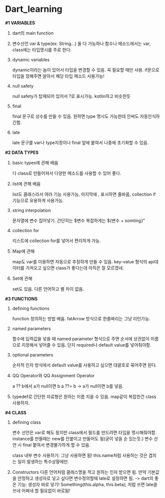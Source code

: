 # Dart_learning


**#1 VARIABLES**
1. dart의 main function

2. 변수선언
    var & type(ex: String...) 둘 다 가능하나
    함수나 메소드에서는 var, class에는 타입명시를 주로 한다.

3. dynamic variables

    dynamic이라는 놈이 있어서 타입을 변경할 수 있음. 꼭 필요할 때만 사용.
    if문으로 타입을 정해주면 알아서 해당 타입 메소드 사용가능!

4. null safety

    null safety가 탑재되어 있어서 ?로 표시가능. kotlin하고 비슷한듯

5. final

    final 문구로 상수를 만들 수 있음. 원하면 type 명시도 가능한데 안써도 자동인식하긴함.

6. late

    late 문구를 var나 type지정이나 final 앞에 붙여서 나중에 초기화할 수 있음.


**#2 DATA TYPES**

1. basic types에 관해 배움

    다 class로 만들어져서 다양한 메소드를 사용할 수 있어 좋다.

2. list에 관해 배움

    list도 클래스라서 여러 기능 사용가능, 마지막에 , 표시하면 줄바꿈, collection if 기능으로 유용하게 사용가능.

3. string interpolation

    문자열에 변수 집어넣기. 간단히는 \$변수 복잡하게는 \${변수 + somting}"

4. collection for

    리스트에 collection for를 넣어서 편리하게 가능.

5. Map에 관해

    map도 var를 이용하면 자동으로 추정하게 만들 수 있음.
    key-value 형식의 api데이터를 가져오고 싶으면 class가 좋다는데 아직은 잘 모르겠네.

6. Set에 관해

    set도 있음. 다른 언어하고 별 차이 없음.

**#3 FUNCTIONS**

1. defining functions

    function 정의하는 방법 배움. fatArrow 방식으로 한줄짜리는 그냥 리턴가능.

2. named parameters

    함수에 입력값을 넣을 때 named parameter 형식으로 주면 순서에 상관없이 이름으로 지정해서 넣어줄 수 있음. 단지 required나 default value를 넣어줘야함.

3. optional parameters

    순차적 인자 방식에서 default value를 사용하고 싶으면 대괄호로 묶어주면 된다.

4. QQ Operator와 QQ Assignment Operator

    a ?? b에서 a가 null이면 b
    a ??= b -> a가 null이면 b를 넣음.

5. typedef로 간단한 자료형은 원하는 이름 지을 수 있음. map같이 복잡한건 class 사용하자.


**#4 CLASS**

1. defining class

    변수 선언은 var로 해도 됬지만 class에서 필드를 만드려면 타입을 명시해줘야함.
    instance를 만들때는 new를 안붙이고 만들어도 됨(굳이 넣을 순 있는듯.)
    변수 선언 시 final 붙여서 변경불가하게 할 수 있음.

    class 내부 변수 사용하기: 그냥 사용하면 됨! this.name처럼 사용하는 것은 겹치는 일이 발생하는 특수상황에만.

2. Constructors
    다른 언어처럼 클래스명을 적고 원하는 인자 받으면 됨.
    만약 기본값을 안정하고 생성자로 넣고 싶다면 변수정의할때 late로 설정하면 됨.
    -> dart의 좋은 기능: 생성자 바로 넣기!
    Something(this.alpha, this.beta); 처럼 쓰면 late을 쓰네 어쩌네 할 필요없이 바로됨!